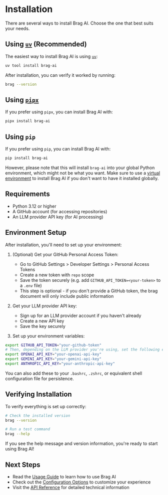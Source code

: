 # Installation

There are several ways to install Brag AI. Choose the one that best suits your needs.

## Using [`uv`](https://docs.astral.sh/uv/) (Recommended)

The easiest way to install Brag AI is using [`uv`](https://docs.astral.sh/uv/):

```bash
uv tool install brag-ai
```

After installation, you can verify it worked by running:

```bash
brag --version
```

## Using [`pipx`](https://pipx.pypa.io/stable/)

If you prefer using `pipx`, you can install Brag AI with:

```bash
pipx install brag-ai
```

## Using `pip`

If you prefer using `pip`, you can install Brag AI with:

```bash
pip install brag-ai
```

However, please note that this will install `brag-ai` into your global Python environment, which might not be what you want.
Make sure to use a [virtual environment](https://docs.python.org/3/library/venv.html) to install Brag AI if you don't want to have it installed globally.

## Requirements

- Python 3.12 or higher
- A GitHub account (for accessing repositories)
- An LLM provider API key (for AI processing)

## Environment Setup

After installation, you'll need to set up your environment:

1. (Optional) Get your GitHub Personal Access Token:

   - Go to GitHub Settings > Developer Settings > Personal Access Tokens
   - Create a new token with `repo` scope
   - Save the token securely (e.g. add `GITHUB_API_TOKEN=<your-token>` to a `.env` file)
   - This step is optional - if you don't provide a GitHub token, the brag document will only include public information

2. Get your LLM provider API key:

   - Sign up for an LLM provider account if you haven't already
   - Create a new API key
   - Save the key securely

3. Set up your environment variables:

```bash
export GITHUB_API_TOKEN="your-github-token"
# Then, depending on the LLM provider you're using, set the following environment variables:
export OPENAI_API_KEY="your-openai-api-key"
export GEMINI_API_KEY="your-gemini-api-key"
export ANTHROPIC_API_KEY="your-anthropic-api-key"
```

You can also add these to your `.bashrc`, `.zshrc`, or equivalent shell configuration file for persistence.

## Verifying Installation

To verify everything is set up correctly:

```bash
# Check the installed version
brag --version

# Run a test command
brag --help
```

If you see the help message and version information, you're ready to start using Brag AI!

## Next Steps

- Read the [Usage Guide](usage.md) to learn how to use Brag AI
- Check out the [Configuration Options](configuration.md) to customize your experience
- Visit the [API Reference](api-reference.md) for detailed technical information
